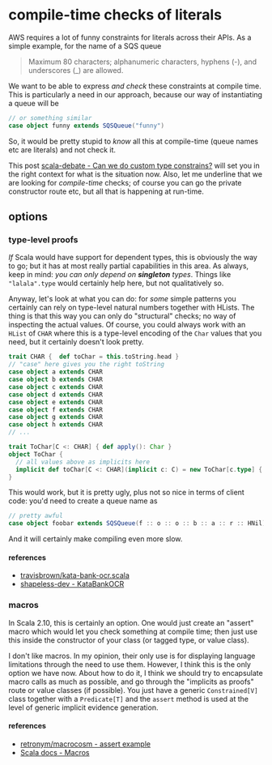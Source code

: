 
# compile-time checks of literals

AWS requires a lot of funny constraints for literals across their APIs. As a simple example, for the name of a SQS queue

>  Maximum 80 characters; alphanumeric characters, hyphens (-), and underscores (_) are allowed.

We want to be able to express _and check_ these constraints at compile time. This is particularly a need in our approach, because our way of instantiating a queue will be

``` scala
// or something similar
case object funny extends SQSQueue("funny")
```

So, it would be pretty stupid to _know_ all this at compile-time (queue names etc are literals) and not check it. 

This post [scala-debate - Can we do custom type constrains?](https://groups.google.com/forum/?fromgroups#!topic/scala-debate/few7ZUpzMaI) will set you in the right context for what is the situation now. Also, let me underline that we are looking for _compile-time_ checks; of course you can go the private constructor route etc, but all that is happening at run-time.

## options

### type-level proofs

_If_ Scala would have support for dependent types, this is obviously the way to go; but it has at most really partial capabilities in this area. As always, keep in mind: _you can only depend on **singleton** types_. Things like `"lalala".type` would certainly help here, but not qualitatively so. 

Anyway, let's look at what you can do: for _some_ simple patterns you certainly can rely on type-level natural numbers together with HLists. The thing is that this way you can only do "structural" checks; no way of inspecting the actual values. Of course, you could always work with an `HList` of `CHAR` where this is a type-level encoding of the `Char` values that you need, but it certainly doesn't look pretty.

``` scala
trait CHAR {  def toChar = this.toString.head }
// "case" here gives you the right toString 
case object a extends CHAR
case object b extends CHAR
case object c extends CHAR
case object d extends CHAR
case object e extends CHAR
case object f extends CHAR
case object g extends CHAR
case object h extends CHAR
// ...

trait ToChar[C <: CHAR] { def apply(): Char }
object ToChar {
  // all values above as implicits here
  implicit def toChar[C <: CHAR](implicit c: C) = new ToChar[c.type] {  def apply() = c.toChar  }
}
```

This would work, but it is pretty ugly, plus not so nice in terms of client code: you'd need to create a queue name as

``` scala
// pretty awful
case object foobar extends SQSQueue(f :: o :: o :: b :: a :: r :: HNil)
```

And it will certainly make compiling even more slow.

#### references

- [travisbrown/kata-bank-ocr.scala](https://gist.github.com/travisbrown/3763016)
- [shapeless-dev - KataBankOCR](https://groups.google.com/forum/#!msg/shapeless-dev/Q0VezBW2bhQ/RKF6uGljwroJ)

### macros

In Scala 2.10, this is certainly an option. One would just create an "assert" macro which would let you check something at compile time; then just use this inside the constructor of your class (or tagged type, or value class). 

I don't like macros. In my opinion, their only use is for displaying language limitations through the need to use them. However, I think this is the only option we have now. About how to do it, I think we should try to encapsulate macro calls as much as possible, and go through the "implicits as proofs" route or value classes (if possible). You just have a generic `Constrained[V]` class together with a `Predicate[T]` and the `assert` method is used at the level of generic implicit evidence generation.

#### references

- [retronym/macrocosm - assert example](https://github.com/retronym/macrocosm/blob/master/src/main/scala/com/github/retronym/macrocosm/Macrocosm.scala#L25)
- [Scala docs - Macros](http://docs.scala-lang.org/overviews/macros/overview.html)